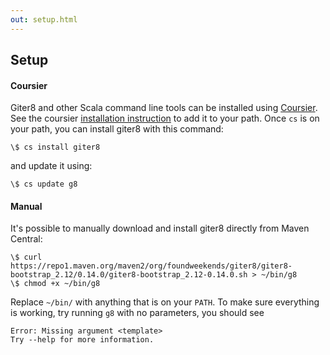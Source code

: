 ```yaml
---
out: setup.html
---
```


Setup
-----

#### Coursier

Giter8 and other Scala command line tools can be installed using [Coursier](https://get-coursier.io/). 
See the coursier [installation instruction](https://get-coursier.io/docs/cli-installation) to add it to your path.
Once `cs` is on your path, you can install giter8 with this command:

    \$ cs install giter8

and update it using:

    \$ cs update g8

#### Manual

It's possible to manually download and install giter8 directly from Maven Central:

    \$ curl https://repo1.maven.org/maven2/org/foundweekends/giter8/giter8-bootstrap_2.12/0.14.0/giter8-bootstrap_2.12-0.14.0.sh > ~/bin/g8
    \$ chmod +x ~/bin/g8

Replace `~/bin/` with anything that is on your `PATH`. To make sure everything is working, try running `g8` with no
parameters, you should see

    Error: Missing argument <template>
    Try --help for more information.
